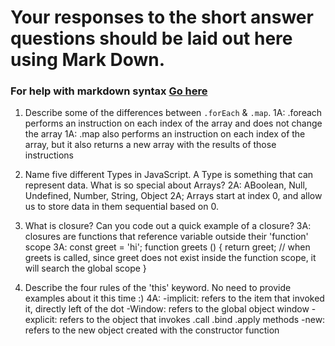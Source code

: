 # Your responses to the short answer questions should be laid out here using Mark Down.
### For help with markdown syntax [Go here](https://github.com/adam-p/markdown-here/wiki/Markdown-Cheatsheet)

1. Describe some of the differences between `.forEach` & `.map`.
1A: .foreach performs an instruction on each index of the array and does not change the array
1A: .map  also performs an instruction on each index of the array, but it also returns a new array with the results of those instructions

2. Name five different Types in JavaScript. A Type is something that can represent data. What is so special about Arrays?
2A: ABoolean, Null, Undefined, Number, String, Object
2A; Arrays start at index 0, and allow us to store data in them sequential based on 0. 

3. What is closure? Can you code out a quick example of a closure?
3A: closures are functions that reference variable outside their 'function' scope
3A: 
const greet = 'hi';
function greets () {
    return greet; // when greets is called, since greet does not exist inside the function scope, it will search the global scope
}    

4. Describe the four rules of the 'this' keyword. No need to provide examples about it this time :)
4A:
-implicit: refers to the item that invoked it, directly left of the dot
-Window: refers to the global object window
-explicit: refers to the object that invokes .call .bind .apply methods
-new: refers to the new object created with the constructor function

